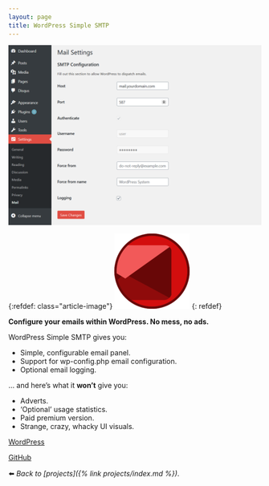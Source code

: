 ```yaml
---
layout: page
title: WordPress Simple SMTP
---
```

![](/assets/img/wpsmtp-scrot.webp)

{:refdef: class="article-image"}
![](/assets/img/wp-ssmtp-150x150.webp)
{: refdef}

**Configure your emails within WordPress. No mess, no ads.**

WordPress Simple SMTP gives you:

*   Simple, configurable email panel.
*   Support for wp-config.php email configuration.
*   Optional email logging.

… and here’s what it **won’t** give you:

*   Adverts.
*   ‘Optional’ usage statistics.
*   Paid premium version.
*   Strange, crazy, whacky UI visuals.

<div class="aligncentre">
	<p class="button"><a href="https://wordpress.org/plugins/simple-smtp">WordPress</a></p>
	<p class="button"><a href="https://github.com/soup-bowl/wp-simple-smtp">GitHub</a></p>
</div>

:arrow_left: _Back to [projects]({% link projects/index.md %})_.
